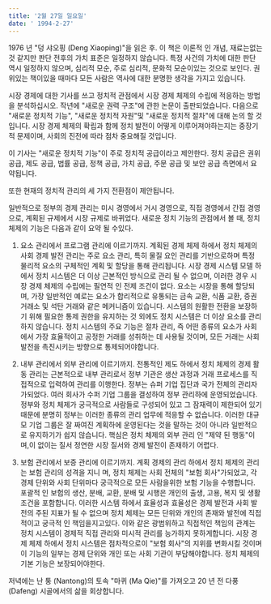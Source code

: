 ```yaml
---
title: '2월 27일 일요일'
date: ' 1994-2-27'
---
```

1976 년 "덩 샤오핑 (Deng Xiaoping)"을 읽은 후. 이 책은 이론적 인 개념, 재료는없는 것 같지만 판단 전후의 가치 표준은 일정하지 않습니다. 특정 사건의 가치에 대한 판단 역시 일정하지 않으며, 심리적 모순, 주로 심리적, 문화적 모순이있는 것으로 보인다. 권위있는 책이있을 때마다 모든 사람은 역사에 대한 분명한 생각을 가지고 있습니다.

시장 경제에 대한 기사를 쓰고 정치적 관점에서 시장 경제 체제의 수립에 적응하는 방법을 분석하십시오. 작년에 "새로운 권력 구조"에 관한 논문이 출판되었습니다. 다음으로 "새로운 정치적 기능", "새로운 정치적 자원"및 "새로운 정치적 절차"에 대해 논의 할 것입니다. 시장 경제 체제의 확립과 함께 정치 발전이 어떻게 이루어져야하는지는 중장기 적 문제이며, 사회의 진전에 따라 점차 중요해질 것입니다.

이 기사는 "새로운 정치적 기능"이 주로 정치적 공급이라고 제안한다. 정치 공급은 권위 공급, 제도 공급, 법률 공급, 정책 공급, 가치 공급, 주문 공급 및 보안 공급 측면에서 요약됩니다.

또한 현재의 정치적 관리의 세 가지 전환점이 제안됩니다.

일반적으로 정부의 경제 관리는 미시 경영에서 거시 경영으로, 직접 경영에서 간접 경영으로, 계획된 규제에서 시장 규제로 바뀌었다. 새로운 정치 기능의 관점에서 볼 때, 정치 체제의 기능은 다음과 같이 요약 될 수있다.

1. 요소 관리에서 프로그램 관리에 이르기까지. 계획된 경제 체제 하에서 정치 체제의 사회 경제 발전 관리는 주로 요소 관리, 특히 물질 요인 관리를 기반으로하며 특정 물리적 요소의 구체적인 계획 및 할당을 통해 관리됩니다. 시장 경제 시스템 모델 하에서 정치 시스템은 더 이상 근본적인 방식으로 관리 될 수 없으며, 이러한 경우 시장 경제 체제의 수립에는 필연적 인 전제 조건이 없다. 요소는 시장을 통해 할당되며, 가장 일반적인 예로는 요소가 합리적으로 유통되는 금속 교환, 식품 교환, 증권 거래소 및 석탄 거래와 같은 메커니즘이 있습니다. 시스템의 원활한 전환을 보장하기 위해 필요한 통제 권한을 유지하는 것 외에도 정치 시스템은 더 이상 요소를 관리하지 않습니다. 정치 시스템의 주요 기능은 절차 관리, 즉 어떤 종류의 요소가 사회에서 가장 효율적이고 공정한 거래를 성취하는 데 사용될 것이며, 모든 거래는 사회 발전을 촉진시키는 방향으로 통제되어야합니다.

2. 내부 관리에서 외부 관리에 이르기까지. 전통적인 제도 하에서 정치 체제의 경제 활동 관리는 근본적으로 내부 관리로서 정부 기관은 생산 과정과 거래 프로세스를 직접적으로 입력하여 관리를 이행한다. 정부는 슈퍼 기업 집단과 국가 전체의 관리자가되었다. 여러 회사가 수퍼 기업 그룹을 결성하여 정부 관리하에 운영되었습니다. 정부와 정치 체제가 궁극적으로 사람들로 구성되어 있고 그 잠재력이 제한되어 있기 때문에 분명히 정부는 이러한 종류의 관리 업무에 적응할 수 없습니다. 이러한 대규모 기업 그룹은 잘 짜여진 계획하에 운영된다는 것을 말하는 것이 아니라 일반적으로 유지하기가 쉽지 않습니다. 핵심은 정치 체제의 외부 관리 인 "제약 된 행동"이며,이 없이는 질서 정연한 시장 질서와 경제 발전이 존재하기 어렵다.

3. 보험 관리에서 보증 관리에 이르기까지. 계획 경제의 관리 하에서 정치 체제의 관리는 보험 관리의 성격을 지니 며, 정치 체제는 사회 전체의 "보험 회사"가되었고, 각 경제 단위와 사회 단위마다 궁극적으로 모든 사람을위한 보험 기능을 수행합니다. 포괄적 인 보험의 생산, 분배, 교환, 분배 및 시행은 개인의 출생, 고용, 복지 및 생활 조건을 포함합니다. 이러한 시스템 하에서 효율성과 효율성은 경제 발전과 사회 발전의 주된 지표가 될 수 없으며 정치 체제는 모든 단위와 개인의 존재와 발전에 직접적이고 궁극적 인 책임을지고있다. 이와 같은 광범위하고 직접적인 책임의 관계는 정치 시스템이 경제적 직접 관리와 미시적 관리를 능가하지 못하게합니다. 시장 경제 체제 하에서 정치 시스템은 점차적으로이 "보험 회사"의 지위를 변화시킬 것이며이 기능의 일부는 경제 단위와 개인 또는 사회 기관이 부담해야합니다. 정치 체제의 기본 기능은 보장되어야한다.

저녁에는 난 퉁 (Nantong)의 토속 "마퀴 (Ma Qie)"를 가져오고 20 년 전 다풍 (Dafeng) 시골에서의 삶을 회상합니다.